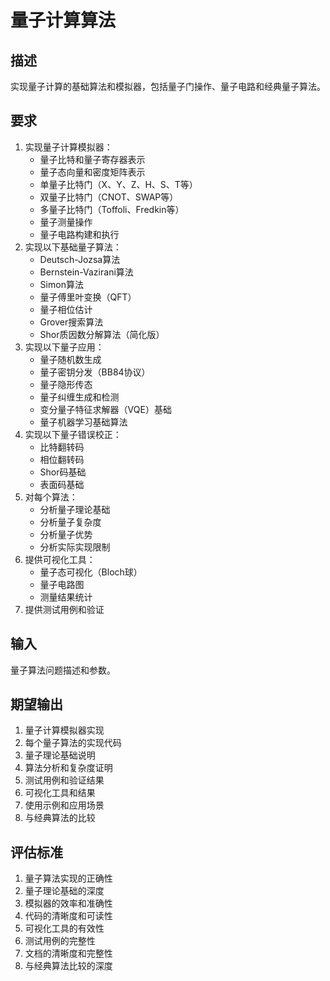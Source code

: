 # 量子计算算法

## 描述
实现量子计算的基础算法和模拟器，包括量子门操作、量子电路和经典量子算法。

## 要求
1. 实现量子计算模拟器：
   - 量子比特和量子寄存器表示
   - 量子态向量和密度矩阵表示
   - 单量子比特门（X、Y、Z、H、S、T等）
   - 双量子比特门（CNOT、SWAP等）
   - 多量子比特门（Toffoli、Fredkin等）
   - 量子测量操作
   - 量子电路构建和执行
2. 实现以下基础量子算法：
   - Deutsch-Jozsa算法
   - Bernstein-Vazirani算法
   - Simon算法
   - 量子傅里叶变换（QFT）
   - 量子相位估计
   - Grover搜索算法
   - Shor质因数分解算法（简化版）
3. 实现以下量子应用：
   - 量子随机数生成
   - 量子密钥分发（BB84协议）
   - 量子隐形传态
   - 量子纠缠生成和检测
   - 变分量子特征求解器（VQE）基础
   - 量子机器学习基础算法
4. 实现以下量子错误校正：
   - 比特翻转码
   - 相位翻转码
   - Shor码基础
   - 表面码基础
5. 对每个算法：
   - 分析量子理论基础
   - 分析量子复杂度
   - 分析量子优势
   - 分析实际实现限制
6. 提供可视化工具：
   - 量子态可视化（Bloch球）
   - 量子电路图
   - 测量结果统计
7. 提供测试用例和验证

## 输入
量子算法问题描述和参数。

## 期望输出
1. 量子计算模拟器实现
2. 每个量子算法的实现代码
3. 量子理论基础说明
4. 算法分析和复杂度证明
5. 测试用例和验证结果
6. 可视化工具和结果
7. 使用示例和应用场景
8. 与经典算法的比较

## 评估标准
1. 量子算法实现的正确性
2. 量子理论基础的深度
3. 模拟器的效率和准确性
4. 代码的清晰度和可读性
5. 可视化工具的有效性
6. 测试用例的完整性
7. 文档的清晰度和完整性
8. 与经典算法比较的深度